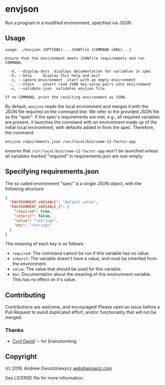 # envjson

Run a program in a modified environment, specified via JSON.

## Usage

```
usage: ./envjson [OPTIONS]... JSONfile [COMMAND [ARG]...]

Ensure that the environment meets JSONfile requirements and run COMMAND.

  -d, --display-docs  displays documentation for variables in spec
  -h, --help     display this help and exit
  -i, --ignore-environment  start with an empty environment
  -,  --stdin    insert read JSON key-value pairs into environment
  -v, --validate-json  validates envjson file

If no COMMAND, print the resulting environment as JSON.
```

By default, `envjson` reads the local environment and merges it with
the JSON file required on the command line. We refer to the provided
JSON file as the "spec". If the spec's requirements are met, e.g., all
required variables are present, it launches the command with an
environment made up of the initial local environment, with defaults
added in from the spec. Therefore, the command:

`envjson requirements.json /usr/local/bin/some-12-factor-app`

ensures that `/usr/local/bin/some-12-factor-app` won't be launched
unless all variables marked "required" in requirements.json are
non-empty.

## Specifying requirements.json

The so called environment "spec" is a single JSON object, with the
following structure:

```json
{
  "ENVIRONMENT_VARIABLE": "default value",
  "ENVIRONMENT_VARIABLE_2": {
    "required": true,
    "inherit": false,
    "value": "<string>",
    "doc": "<string>"
  }
}
```

The meaning of each key is as follows:

* `required`: The command cannot be run if this variable has no value.
* `inherit`: The variable doesn't have a value, and must be inherited
  from the environment.
* `value`: The value that should be used for this variable.
* `doc`: Documentation about the meaning of this environment
  variable. This has no effect on it's value.

## Contributing

Contributions are welcome, and encouraged! Please open an issue before
a Pull Request to avoid duplicated effort, and/or functionality that
will not be merged.

### Thanks

* [Cyril David](https://github.com/cyx) -- for brainstorming.

## Copyright

(c) 2016, Andrew Gwozdziewycz <web@apgwoz.com>

See LICENSE file for more information.
